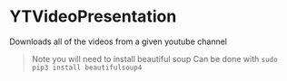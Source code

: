 # YTVideoPresentation
Downloads all of the videos from a given youtube channel
> Note you will need to install beautiful soup
> Can be done with `sudo pip3 install beautifulsoup4`
